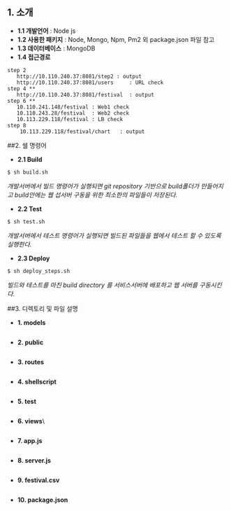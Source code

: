 ## 1. 소개
* **1.1 개발언어** : Node js
* **1.2 사용한 패키지** : Node, Mongo, Npm, Pm2 외 package.json 파일 참고
* **1.3 데이터베이스** : MongoDB
* **1.4 접근경로**
```
step 2 
   http://10.110.240.37:8081/step2 : output
   http://10.110.240.37:8081/users     : URL check
step 4 **
   http://10.110.240.37:8081/festival  : output
step 6 **
   10.110.241.148/festival : Web1 check
   10.110.243.28/festival  : Web2 check
   10.113.229.118/festival : LB check
step 8
    10.113.229.118/festival/chart   : output
``` 


##2. 쉘 명령어
* **2.1 Build**
```
$ sh build.sh
```
*개발서버에서 빌드 명령어가 실행되면 git repository 기반으로 build폴더가 만들어지고 build안에는 웹 섭서버 구동을 위한 최소한의 파일들이 저장된다.*
								 
* **2.2 Test**
```
$ sh test.sh
```
*개발서버에서 테스트 명령어가 실행되면 빌드된 파일들을 웹에서 테스트 할 수 있도록 실행한다.*
					    
* **2.3 Deploy** 
```
$ sh deploy_steps.sh
```
*빌드와 테스트를 마친 build directory 를 서비스서버에 배포하고 웹 서버를 구동시킨다.*

##3. 디렉토리 및 파일 설명
* **1. models**
```
```
* **2. public**
```
```
* **3. routes**
```
```
* **4. shellscript**
```
```
* **5. test**
```
```
* **6. views**\
```
```
* **7. app.js**
```
```
* **8. server.js**
```
```
* **9. festival.csv**
```
```
* **10. package.json**
```
```

